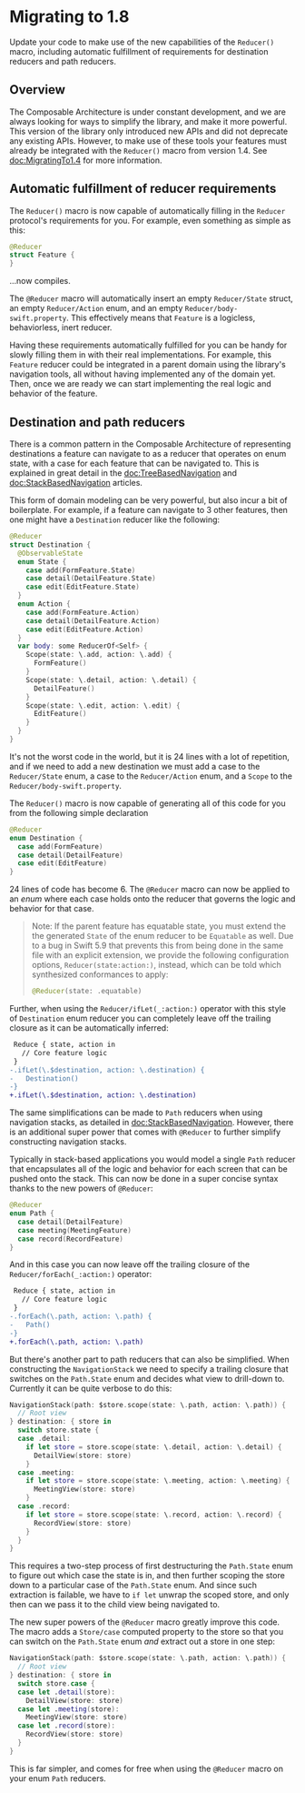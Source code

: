 # Migrating to 1.8

Update your code to make use of the new capabilities of the ``Reducer()`` macro, including automatic
fulfillment of requirements for destination reducers and path reducers.

## Overview

The Composable Architecture is under constant development, and we are always looking for ways to
simplify the library, and make it more powerful. This version of the library only introduced new 
APIs and did not deprecate any existing APIs. However, to make use of these tools your features
must already be integrated with the ``Reducer()`` macro from version 1.4. See <doc:MigratingTo1.4>
for more information.

## Automatic fulfillment of reducer requirements

The ``Reducer()`` macro is now capable of automatically filling in the ``Reducer`` protocol's
requirements for you. For example, even something as simple as this:

```swift
@Reducer
struct Feature {
}
```

…now compiles.

The `@Reducer` macro will automatically insert an empty ``Reducer/State`` struct, an empty 
``Reducer/Action`` enum, and an empty ``Reducer/body-swift.property``. This effectively means that
`Feature` is a logicless, behaviorless, inert reducer.

Having these requirements automatically fulfilled for you can be handy for slowly
filling them in with their real implementations. For example, this `Feature` reducer could be
integrated in a parent domain using the library's navigation tools, all without having implemented
any of the domain yet. Then, once we are ready we can start implementing the real logic and
behavior of the feature.

## Destination and path reducers

There is a common pattern in the Composable Architecture of representing destinations a feature
can navigate to as a reducer that operates on enum state, with a case for each feature that can
be navigated to. This is explained in great detail in the <doc:TreeBasedNavigation> and 
<doc:StackBasedNavigation> articles.

This form of domain modeling can be very powerful, but also incur a bit of boilerplate. For example,
if a feature can navigate to 3 other features, then one might have a `Destination` reducer like 
the following:

```swift
@Reducer
struct Destination {
  @ObservableState
  enum State {
    case add(FormFeature.State)
    case detail(DetailFeature.State)
    case edit(EditFeature.State)
  }
  enum Action {
    case add(FormFeature.Action)
    case detail(DetailFeature.Action)
    case edit(EditFeature.Action)  
  }
  var body: some ReducerOf<Self> {
    Scope(state: \.add, action: \.add) {
      FormFeature()
    }
    Scope(state: \.detail, action: \.detail) {
      DetailFeature()
    }
    Scope(state: \.edit, action: \.edit) {
      EditFeature()
    }
  }
}
```

It's not the worst code in the world, but it is 24 lines with a lot of repetition, and if we need
to add a new destination we must add a case to the ``Reducer/State`` enum, a case to the 
``Reducer/Action`` enum, and a ``Scope`` to the ``Reducer/body-swift.property``. 

The ``Reducer()`` macro is now capable of generating all of this code for you from the following
simple declaration

```swift
@Reducer
enum Destination {
  case add(FormFeature)
  case detail(DetailFeature)
  case edit(EditFeature) 
}
```

24 lines of code has become 6. The `@Reducer` macro can now be applied to an _enum_ where each
case holds onto the reducer that governs the logic and behavior for that case.

> Note: If the parent feature has equatable state, you must extend the the generated `State` of the
> enum reducer to be `Equatable` as well. Due to a bug in Swift 5.9 that prevents this from being
> done in the same file with an explicit extension, we provide the following configuration options,
> ``Reducer(state:action:)``, instead, which can be told which synthesized conformances to apply:
>
> ```swift
> @Reducer(state: .equatable)
> ```

Further, when using the ``Reducer/ifLet(_:action:)`` operator with this style of `Destination` enum
reducer you can completely leave off the trailing closure as it can be automatically inferred:

```diff
 Reduce { state, action in
   // Core feature logic
 }
-.ifLet(\.$destination, action: \.destination) {
-   Destination()
-}
+.ifLet(\.$destination, action: \.destination)
```

The same simplifications can be made to `Path` reducers when using navigation stacks, as detailed
in <doc:StackBasedNavigation>. However, there is an additional super power that comes with
`@Reducer` to further simplify constructing navigation stacks.

Typically in stack-based applications you would model a single `Path` reducer that encapsulates all
of the logic and behavior for each screen that can be pushed onto the stack. This can now be done
in a super concise syntax thanks to the new powers of `@Reducer`:

```swift
@Reducer
enum Path {
  case detail(DetailFeature)
  case meeting(MeetingFeature)
  case record(RecordFeature)
}
```

And in this case you can now leave off the trailing closure of the
``Reducer/forEach(_:action:)`` operator:

```diff
 Reduce { state, action in
   // Core feature logic
 }
-.forEach(\.path, action: \.path) {
-   Path()
-}
+.forEach(\.path, action: \.path)
```

But there's another part to path reducers that can also be simplified. When constructing the
`NavigationStack` we need to specify a trailing closure that switches on the `Path.State` enum
and decides what view to drill-down to. Currently it can be quite verbose to do this:

```swift
NavigationStack(path: $store.scope(state: \.path, action: \.path)) {
  // Root view
} destination: { store in
  switch store.state {
  case .detail:
    if let store = store.scope(state: \.detail, action: \.detail) {
      DetailView(store: store)
    }
  case .meeting:
    if let store = store.scope(state: \.meeting, action: \.meeting) {
      MeetingView(store: store)
    }
  case .record:
    if let store = store.scope(state: \.record, action: \.record) {
      RecordView(store: store)
    }
  }
}
```

This requires a two-step process of first destructuring the `Path.State` enum to figure out which
case the state is in, and then further scoping the store down to a particular case of the
`Path.State` enum. And since such extraction is failable, we have to `if let` unwrap the scoped
store, and only then can we pass it to the child view being navigated to.

The new super powers of the `@Reducer` macro greatly improve this code. The macro adds a
``Store/case`` computed property to the store so that you can switch on the `Path.State` enum _and_
extract out a store in one step:

```swift
NavigationStack(path: $store.scope(state: \.path, action: \.path)) {
  // Root view
} destination: { store in
  switch store.case {
  case let .detail(store):
    DetailView(store: store)
  case let .meeting(store):
    MeetingView(store: store)
  case let .record(store):
    RecordView(store: store)
  }
}
```

This is far simpler, and comes for free when using the `@Reducer` macro on your enum `Path`
reducers.
